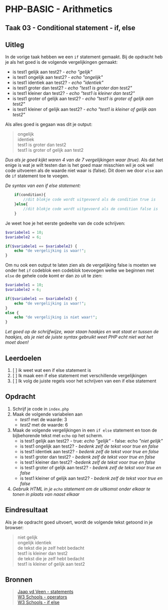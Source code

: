# PHP-BASIC - Arithmetics

## Taak 03 - Conditional statement - if, else

## Uitleg

In de vorige taak hebben we een `if` statement gemaakt. Bij de opdracht heb je als het goed is de volgende vergelijkingen gemaakt:

* is test1 gelijk aan test2?  - _echo "gelijk"_
* is test1 ongelijk aan test2? - _echo "ongelijk"_
* is test1 identiek aan test2? - _echo "identiek"_
* is test1 groter dan test2? - _echo "test1 is groter dan test2"_
* is test1 kleiner dan test2? - _echo "test1 is kleiner dan test2"_
* is test1 groter of gelijk aan test2? - _echo "test1 is groter of gelijk aan test2"_
* is test1 kleiner of gelijk aan test2? - _echo "test1 is kleiner of gelijk aan test2"_

Als alles goed is gegaan was dit je output:
>ongelijk  
>identiek  
>test1 is groter dan test2  
>test1 is groter of gelijk aan test2  

_Dus als je goed kijkt waren 4 van de 7 vergelijkingen waar (true)._ Als dat het enige is wat je wilt testen dan is het goed maar misschien wil je ook wel code uitvoeren als de waarde niet waar is (false). Dit doen we door `else` aan de `if` statement toe te voegen.

_De syntax van een if else statement:_  

```php
    if(condition){
        //dit blokje code wordt uitgevoerd als de condition true is
    }else{
        //dit blokje code wordt uitgevoerd als de condition false is
    }
```

Je weet hoe je het eerste gedeelte van de code schrijven:

```php
$variabele1 = 10;
$variabele2 = 6;

if($variabele1 == $variabele2) {
    echo "de vergelijking is waar!";
}
```

Om nu ook een output te laten zien als de vergelijking false is moeten we onder het `if` codeblok een codeblok toevoegen welke we beginnen met `else` de gehele code komt er dan zo uit te zien:

```php
$variabele1 = 10;
$variabele2 = 6;

if($variabele1 == $variabele2) {
    echo "de vergelijking is waar!";
}
else {
    echo "de vergelijking is niet waar!";
}
```

_Let goed op de schrijfwijze, waar staan haakjes en wat staat er tussen de haakjes, als je niet de juiste syntax gebruikt weet PHP echt niet wat het moet doen!_

## Leerdoelen

1. [ ] ik weet wat een if else statement is
2. [ ] Ik maak een if else statement met verschillende vergelijkingen
3. [ ] Ik volg de juiste regels voor het schrijven van een if else statement

## Opdracht

1. Schrijf je code in `index.php`
2. Maak de volgende variabelen aan  
   * _test1_ met de waarde: 3
   * _test2_ met de waarde: 6
3. Maak de volgende vergelijkingen in een `if else` statement en toon de bijbehorende tekst met `echo` op het scherm.
   * is test1 gelijk aan test2?  - true: _echo "gelijk"_ - false: echo _"niet gelijk"_
   * is test1 ongelijk aan test2? - _bedenk zelf de tekst voor true en false_
   * is test1 identiek aan test2? - _bedenk zelf de tekst voor true en false_
   * is test1 groter dan test2? - _bedenk zelf de tekst voor true en false_
   * is test1 kleiner dan test2? -_bedenk zelf de tekst voor true en false_
   * is test1 groter of gelijk aan test2? - _bedenk zelf de tekst voor true en false_
   * is test1 kleiner of gelijk aan test2? - _bedenk zelf de tekst voor true en false_
4. _Gebruik HTML in je `echo` statement om de uitkomst onder elkaar te tonen in plaats van naast elkaar_

## Eindresultaat

Als je de opdracht goed uitvoert, wordt de volgende tekst getoond in je browser:
>niet gelijk  
>ongelijk
>identiek  
>de tekst die je zelf hebt bedacht  
>test1 is kleiner dan test2  
>de tekst die je zelf hebt bedacht  
>test1 is kleiner of gelijk aan test2

## Bronnen

>[Jaap vd Veen - statements](https://phpbasis.jaapvdveen.nl/basiscursus-php/les-2-inleiding-statements/)  
>[W3 Schools - operators](https://www.w3schools.com/php/php_operators.asp)  
>[W3 Schools - if else](https://www.w3schools.com/php/php_if_else.asp)

<!--- ------------ DIT COMMENTAAR LATEN STAAN AUB ------------
------------------ ------------------------------ ------------
------------------ eagle ref:5387306
------------------ ------------------------------ ------------
------------------ DIT COMMENTAAR LATEN STAAN AUB -------- -->
